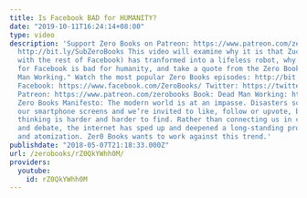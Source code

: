 ```yaml
---
title: Is Facebook BAD for HUMANITY?
date: "2019-10-11T16:24:14+08:00"
type: video
description: 'Support Zero Books on Patreon: https://www.patreon.com/zerobooks Subscribe:
  http://bit.ly/SubZeroBooks This video will examine why it is that Zuckerberg (along
  with the rest of Facebook) has tranformed into a lifeless robot, why what is good
  for Facebook is bad for humanity, and take a quote from the Zero Books title "Dead
  Man Working." Watch the most popular Zero Books episodes: http://bit.ly/2KbC2hF
  Facebook: https://www.facebook.com/ZeroBooks/ Twitter: https://twitter.com/zer0books
  Patreon: https://www.patreon.com/zerobooks Book: Dead Man Working: http://www.zero-books.net/books/dead-man-working
  Zero Books Manifesto: The modern world is at an impasse. Disasters scroll across
  our smartphone screens and we’re invited to like, follow or upvote, but critical
  thinking is harder and harder to find. Rather than connecting us in common struggle
  and debate, the internet has sped up and deepened a long-standing process of alienation
  and atomization. Zer0 Books wants to work against this trend.'
publishdate: "2018-05-07T21:18:33.000Z"
url: /zerobooks/rZ0QkYWhh0M/
providers:
  youtube:
    id: rZ0QkYWhh0M
---
```

